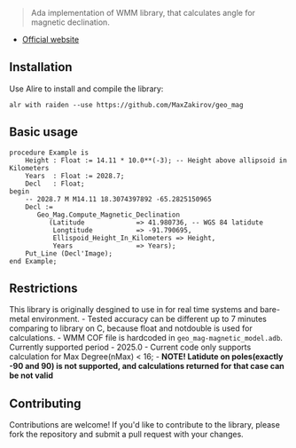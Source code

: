> Ada implementation of WMM library, that calculates angle for magnetic declination.

- [Official website](https://www.ncei.noaa.gov/)

## Installation

Use Alire to install and compile the library:

```
alr with raiden --use https://github.com/MaxZakirov/geo_mag
```

## Basic usage

```
procedure Example is
    Height : Float := 14.11 * 10.0**(-3); -- Height above allipsoid in Kilometers
    Years  : Float := 2028.7; 
    Decl   : Float;
begin
    -- 2028.7 M M14.11 18.3074397892 -65.2825150965
    Decl :=
       Geo_Mag.Compute_Magnetic_Declination
          (Latitude             => 41.980736, -- WGS 84 latidute
           Longtitude           => -91.790695,
           Ellispoid_Height_In_Kilometers => Height,
           Years                => Years);
    Put_Line (Decl'Image);
end Example;
```

## Restrictions
This library is originally desgined to use in for real time systems and bare-metal environment.
    - Tested accuracy can be different up to 7 minutes comparing to library on C, because float and notdouble is used for calculations.
    - WMM COF file is hardcoded in `geo_mag-magnetic_model.adb`. Currently supported period - 2025.0
    - Current code only supports calculation for Max Degree(nMax) < 16;
    - **NOTE! Latidute on poles(exactly -90 and 90) is not supported, and calculations returned for that case can be not valid**

## Contributing

Contributions are welcome! If you'd like to contribute to the library, please fork the repository and submit a pull request with your changes.